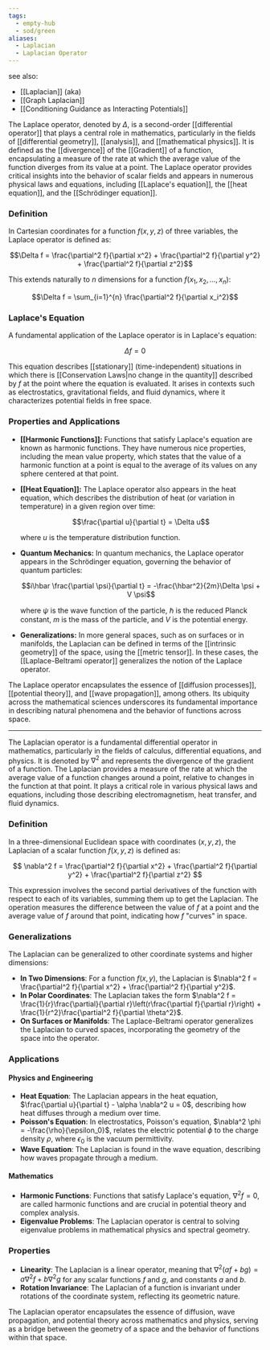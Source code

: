 ```yaml
---
tags:
  - empty-hub
  - sod/green
aliases:
  - Laplacian
  - Laplacian Operator
---
```


see also:
- [[Laplacian]] (aka)
- [[Graph Laplacian]]
- [[Conditioning Guidance as Interacting Potentials]]

The Laplace operator, denoted by $\Delta$, is a second-order [[differential operator]] that plays a central role in mathematics, particularly in the fields of [[differential geometry]], [[analysis]], and [[mathematical physics]]. It is defined as the [[divergence]] of the [[Gradient]] of a function, encapsulating a measure of the rate at which the average value of the function diverges from its value at a point. The Laplace operator provides critical insights into the behavior of scalar fields and appears in numerous physical laws and equations, including [[Laplace's equation]], the [[heat equation]], and the [[Schrödinger equation]].

### Definition

In Cartesian coordinates for a function $f(x, y, z)$ of three variables, the Laplace operator is defined as:

$$\Delta f = \frac{\partial^2 f}{\partial x^2} + \frac{\partial^2 f}{\partial y^2} + \frac{\partial^2 f}{\partial z^2}$$

This extends naturally to $n$ dimensions for a function $f(x_1, x_2, ..., x_n)$:

$$\Delta f = \sum_{i=1}^{n} \frac{\partial^2 f}{\partial x_i^2}$$

### Laplace's Equation

A fundamental application of the Laplace operator is in Laplace's equation:

$$\Delta f = 0$$

This equation describes [[stationary]] (time-independent) situations in which there is [[Conservation Laws|no change in the quantity]] described by $f$ at the point where the equation is evaluated. It arises in contexts such as electrostatics, gravitational fields, and fluid dynamics, where it characterizes potential fields in free space.

### Properties and Applications

- **[[Harmonic Functions]]:** Functions that satisfy Laplace's equation are known as harmonic functions. They have numerous nice properties, including the mean value property, which states that the value of a harmonic function at a point is equal to the average of its values on any sphere centered at that point.

- **[[Heat Equation]]:** The Laplace operator also appears in the heat equation, which describes the distribution of heat (or variation in temperature) in a given region over time:

  $$\frac{\partial u}{\partial t} = \Delta u$$

  where $u$ is the temperature distribution function.

- **Quantum Mechanics:** In quantum mechanics, the Laplace operator appears in the Schrödinger equation, governing the behavior of quantum particles:

  $$i\hbar \frac{\partial \psi}{\partial t} = -\frac{\hbar^2}{2m}\Delta \psi + V \psi$$

  where $\psi$ is the wave function of the particle, $\hbar$ is the reduced Planck constant, $m$ is the mass of the particle, and $V$ is the potential energy.

- **Generalizations:** In more general spaces, such as on surfaces or in manifolds, the Laplacian can be defined in terms of the [[intrinsic geometry]] of the space, using the [[metric tensor]]. In these cases, the [[Laplace-Beltrami operator]] generalizes the notion of the Laplace operator.

The Laplace operator encapsulates the essence of [[diffusion processes]], [[potential theory]], and [[wave propagation]], among others. Its ubiquity across the mathematical sciences underscores its fundamental importance in describing natural phenomena and the behavior of functions across space.

---

The Laplacian operator is a fundamental differential operator in mathematics, particularly in the fields of calculus, differential equations, and physics. It is denoted by $\nabla^2$ and represents the divergence of the gradient of a function. The Laplacian provides a measure of the rate at which the average value of a function changes around a point, relative to changes in the function at that point. It plays a critical role in various physical laws and equations, including those describing electromagnetism, heat transfer, and fluid dynamics.

### Definition

In a three-dimensional Euclidean space with coordinates $(x, y, z)$, the Laplacian of a scalar function $f(x, y, z)$ is defined as:

$$
\nabla^2 f = \frac{\partial^2 f}{\partial x^2} + \frac{\partial^2 f}{\partial y^2} + \frac{\partial^2 f}{\partial z^2}
$$

This expression involves the second partial derivatives of the function with respect to each of its variables, summing them up to get the Laplacian. The operation measures the difference between the value of $f$ at a point and the average value of $f$ around that point, indicating how $f$ "curves" in space.

### Generalizations

The Laplacian can be generalized to other coordinate systems and higher dimensions:

- **In Two Dimensions**: For a function $f(x, y)$, the Laplacian is $\nabla^2 f = \frac{\partial^2 f}{\partial x^2} + \frac{\partial^2 f}{\partial y^2}$.
- **In Polar Coordinates**: The Laplacian takes the form $\nabla^2 f = \frac{1}{r}\frac{\partial}{\partial r}\left(r\frac{\partial f}{\partial r}\right) + \frac{1}{r^2}\frac{\partial^2 f}{\partial \theta^2}$.
- **On Surfaces or Manifolds**: The Laplace-Beltrami operator generalizes the Laplacian to curved spaces, incorporating the geometry of the space into the operator.

### Applications

#### Physics and Engineering

- **Heat Equation**: The Laplacian appears in the heat equation, $\frac{\partial u}{\partial t} - \alpha \nabla^2 u = 0$, describing how heat diffuses through a medium over time.
- **Poisson's Equation**: In electrostatics, Poisson's equation, $\nabla^2 \phi = -\frac{\rho}{\epsilon_0}$, relates the electric potential $\phi$ to the charge density $\rho$, where $\epsilon_0$ is the vacuum permittivity.
- **Wave Equation**: The Laplacian is found in the wave equation, describing how waves propagate through a medium.

#### Mathematics

- **Harmonic Functions**: Functions that satisfy Laplace's equation, $\nabla^2 f = 0$, are called harmonic functions and are crucial in potential theory and complex analysis.
- **Eigenvalue Problems**: The Laplacian operator is central to solving eigenvalue problems in mathematical physics and spectral geometry.

### Properties

- **Linearity**: The Laplacian is a linear operator, meaning that $\nabla^2 (af + bg) = a\nabla^2 f + b\nabla^2 g$ for any scalar functions $f$ and $g$, and constants $a$ and $b$.
- **Rotation Invariance**: The Laplacian of a function is invariant under rotations of the coordinate system, reflecting its geometric nature.

The Laplacian operator encapsulates the essence of diffusion, wave propagation, and potential theory across mathematics and physics, serving as a bridge between the geometry of a space and the behavior of functions within that space.